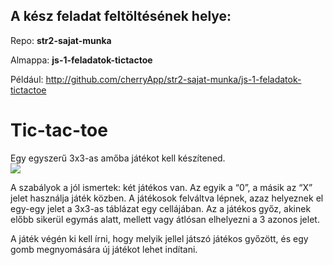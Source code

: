 
## A kész feladat feltöltésének helye:

Repo:  **str2-sajat-munka**

Almappa: **js-1-feladatok-tictactoe**

Például:  http://github.com/cherryApp/str2-sajat-munka/js-1-feladatok-tictactoe

  

# Tic-tac-toe

Egy egyszerű 3x3-as amőba játékot kell készítened.  
![](https://files.cdn.thinkific.com/file_uploads/219412/images/4cb/647/451/tictactoe.jpg)

A szabályok a jól ismertek: két játékos van. Az egyik a “0”, a másik az “X” jelet használja játék közben. A játékosok felváltva lépnek, azaz helyeznek el egy-egy jelet a 3x3-as táblázat egy cellájában. Az a játékos győz, akinek előbb sikerül egymás alatt, mellett vagy átlósan elhelyezni a 3 azonos jelet.  
  
A játék végén ki kell írni, hogy melyik jellel játszó játékos győzött, és egy gomb megnyomására új játékot lehet indítani.
